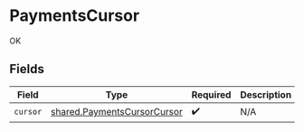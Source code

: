# PaymentsCursor

OK


## Fields

| Field                                                                      | Type                                                                       | Required                                                                   | Description                                                                |
| -------------------------------------------------------------------------- | -------------------------------------------------------------------------- | -------------------------------------------------------------------------- | -------------------------------------------------------------------------- |
| `cursor`                                                                   | [shared.PaymentsCursorCursor](../../models/shared/paymentscursorcursor.md) | :heavy_check_mark:                                                         | N/A                                                                        |